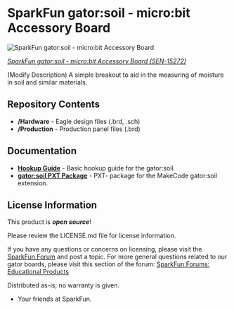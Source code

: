 SparkFun gator:soil - micro:bit Accessory Board 
=============================

![SparkFun gator:soil - micro:bit Accessory Board](https://cdn.sparkfun.com/assets/parts/1/3/7/4/5/15272-SparkFun_gator-soil_-_micro-bit_Accessory_Board-01.jpg)

[*SparkFun gator:soil - micro:bit Accessory Board (SEN-15272)*](https://www.sparkfun.com/products/15272)

(Modify Description)
A simple breakout to aid in the measuring of moisture in soil and similar materials. 

Repository Contents
-------------------

* **/Hardware** - Eagle design files (.brd, .sch)
* **/Production** - Production panel files (.brd)

Documentation
--------------

* **[Hookup Guide](https://learn.sparkfun.com/tutorials/sparkfun-gatorsoil-hookup-guide)** - Basic hookup guide for the gator:soil.
* **[gator:soil PXT Package](https://github.com/sparkfun/pxt-gator-soil)** - PXT- package for the MakeCode gator:soil extension.

License Information
-------------------

This product is _**open source**_! 

Please review the LICENSE.md file for license information. 

If you have any questions or concerns on licensing, please visit the [SparkFun Forum](https://forum.sparkfun.com/index.php) and post a topic. For more general questions related to our gator boards, please visit this section of the forum: [SparkFun Forums: Educational Products](https://forum.sparkfun.com/viewforum.php?f=155)

Distributed as-is; no warranty is given.

- Your friends at SparkFun.
